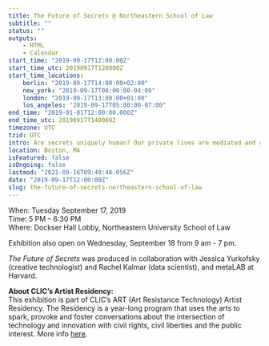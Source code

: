 ```yaml
---
title: The Future of Secrets @ Northeastern School of Law
subtitle: ""
status: ""
outputs:
    - HTML
    - Calendar
start_time: "2019-09-17T12:00:00Z"
start_time_utc: 20190917T120000Z
start_time_locations:
    berlin: "2019-09-17T14:00:00+02:00"
    new_york: "2019-09-17T08:00:00-04:00"
    london: "2019-09-17T13:00:00+01:00"
    los_angeles: "2019-09-17T05:00:00-07:00"
end_time: "2019-01-01T12:00:00.000Z"
end_time_utc: 20190917T140000Z
timezone: UTC
tzid: UTC
intro: Are secrets uniquely human? Our private lives are mediated and recorded by digital devices. Where are our secrets now? How will intelligent systems of the future process the data we leave behind? What kind of relationships do we have with these systems, and why do we trust them with our most private information?
location: Boston, MA
isFeatured: false
isOngoing: false
lastmod: "2021-09-16T09:49:46.056Z"
date: "2019-09-17T12:00:00Z"
slug: the-future-of-secrets-northeastern-school-of-law
---
```

When: Tuesday September 17, 2019<br />
Time: 5 PM – 6:30 PM<br />
Where: Dockser Hall Lobby, Northeastern University School of Law

Exhibition also open on Wednesday, September 18 from 9 am - 7 pm.

*The Future of Secrets* was produced in collaboration with Jessica Yurkofsky (creative technologist) and Rachel Kalmar (data scientist), and metaLAB at Harvard.

**About CLIC’s Artist Residency:**<br />
This exhibition is part of CLIC’s ART (Art Resistance Technology) Artist Residency. The Residency is a year-long program that uses the arts to spark, provoke and foster conversations about the intersection of technology and innovation with civil rights, civil liberties and the public interest. More info [here](https://www.northeastern.edu/clic/event/future-of-secrets/).